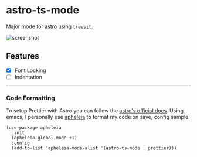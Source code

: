 # astro-ts-mode

Major mode for [astro](https://astro.build) using `treesit`.

![screenshot](screenshot.png)

## Features

- [X] Font Locking
- [ ] Indentation

---

### Code Formatting

To setup Prettier with Astro you can follow the [astro's official docs](https://docs.astro.build/en/editor-setup/#prettier).
Using emacs, I personally use [apheleia](https://github.com/radian-software/apheleia) to format my code on save, config sample:

```elisp
(use-package apheleia
  :init
  (apheleia-global-mode +1)
  :config
  (add-to-list 'apheleia-mode-alist '(astro-ts-mode . prettier)))
```
